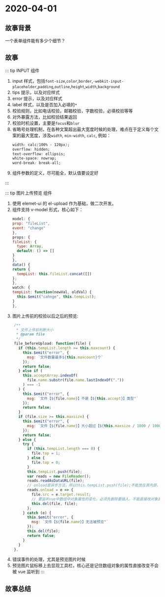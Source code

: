 # 2020-04-01

## 故事背景

一个表单组件能有多少个细节？

## 故事

::: tip INPUT 组件

1. input 样式，包括`font-size`,`color`,`border`,`-webkit-input-placeholder`,`padding`,`outline`,`height`,`width`,`background`
2. tips 提示，以及对应样式
3. error 提示，以及对应样式
4. label 样式，以及是否加入必填的`*`
5. 校验规则，比如电话校验，邮箱校验，字数校验，必填校验等等
6. 对外暴露方法，比如校验结果返回
7. 校验时机设置，主要是`focus`和`blur`
8. 省略号处理机制，在各种文案超出最大宽度时候的处理，难点在于定义每个文案的最大宽度，涉及`width`, `min-width`, `calc`, 例如：
   ```css
   width: calc(100% - 120px);
   overflow: hidden;
   text-overflow: ellipsis;
   white-space: nowrap;
   word-break: break-all;
   ```
9. 组件参数的定义，尽可能全，默认值要设定好

:::

::: tip 图片上传预览 组件

1. 使用 elemet-ui 的 el-upload 作为基础，做二次开发。
2. 组件支持 v-model 形式，核心如下：
   ```js
   model: {
   prop: "fileList",
   event: "change"
   },
   props: {
   fileList: {
     type: Array,
     default: () => []
   }
   },
   data() {
   return {
     tempList: this.fileList.concat([])
   };
   },
   watch: {
   tempList: function(newVal, oldVal) {
     this.$emit("cahnge", this.tempList);
   }
   },
   ```
3. 图片上传前的校验以后之后的预览:

```js
    /**
     * 文件上传前判断大小
     * @param file
     */
    file_beforeUpload: function(file) {
      if (this.tempList.length >= this.maxcount) {
        this.$emit("error", {
          msg: `文件数量最多${this.maxcount}个`
        });
        return false;
      } else if (
        this.acceptArray.indexOf(
          file.name.substr(file.name.lastIndexOf("."))
        ) === -1
      ) {
        this.$emit("error", {
          msg: `文件【${file.name}】不是【${this.accept}】类型"`
        });
        return false;
      }
      if (file.size >= this.maxsize) {
        this.$emit("error", {
          msg: `文件【${file.name}】大小超过【${this.maxsize / 1000 / 1000}】M"`
        });
        return false;
      } else {
        try {
          if (this.tempList.length === 0) {
            file.top = 1;
          } else {
            file.top = 0;
          }
          this.tempList.push(file);
          var reads = new FileReader();
          reads.readAsDataURL(file);
          // onload是异步方法，所以this.tempList.push(file);不能放在其内部，会导致文件数目判断出错
          reads.onload = e => {
            file.src = e.target.result;
            // 要监听vue中数组中对象属性的变化，必须先删除要插入，不能直接改对象属性
            this.del(file, file);
          };
        } catch (e) {
          this.$emit("error", {
            msg: `文件【${file.name}】无法被预览"`
          });
          this.del(file);
          return false;
        }
      }
    },
```

4. 错误事件的处理，尤其是预览图片时候
5. 预览图片鼠标移上去显现工具栏，核心还是记住数组对象的属性直接改变不会被 vue 监听到
   :::

## 故事总结
